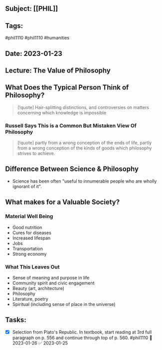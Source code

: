 ## Subject: [[PHIL]]
## Tags:
#phil1110 #phil1110 #humanities 
## Date: 2023-01-23
## Lecture: The Value of Philosophy

## What Does the Typical Person Think of Philosophy?
> [!quote] Hair-splitting distinctions, and controversies on matters concerning which knowledge is impossible
### Russell Says This is a Common But Mistaken View Of Philosophy
> [!quote] partly from a wrong conception of the ends of life, partly from a wrong conception of the kinds of goods which philosophy strives to achieve.

## Difference Between Science & Philosophy
- Science has been often "useful to innumerable people who are wholly ignorant of it".

## What makes for a Valuable Society?
### Material Well Being
- Good nutrition
- Cures for diseases
- Increased lifespan
- Jobs
- Transportation
- Strong economy
### What This Leaves Out
- Sense of meaning and purpose in life
- Community spirit and civic engagement
- Beauty (art, architecture)
- Philosophy
- Literature, poetry
- Spiritual (including sense of place in the universe)


## Tasks:
- [x] Selection from Plato's Republic. In textbook, start reading at 3rd full paragraph on p. 556 and continue through top of p. 560. #phil1110 📅 2023-01-26 ✅ 2023-01-25
